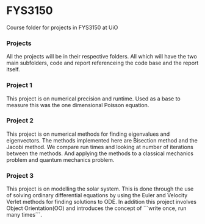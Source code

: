 # FYS3150
Course folder for projects in FYS3150 at UiO

### Projects 
All the projects will be in their respective folders. All which will have the two main subfolders, code and report referenceing the code base and the report itself. 

### Project 1
This project is on numerical precision and runtime. Used as a base to measure this was the one dimensional Poisson equation. 

### Project 2
This project is on numerical methods for finding eigenvalues and eigenvectors. The methods implemented here are Bisection method and the Jacobi method. We compare run times and looking at number of iterations between the methods. And applying the methods to a classical mechanics problem and quantum mechanics problem. 

### Project 3 
This project is on modelling the solar system. This is done through the use of solving ordinary differential equations by using the Euler and Velocity Verlet methods for finding solutions to ODE. In addition this project involves Object Orientation(OO) and introduces the concept of ```write once, run many times´´´. 
